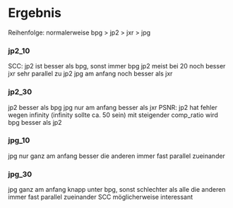 # Ergebnis

Reihenfolge: normalerweise bpg > jp2 > jxr > jpg

### jp2_10
SCC: jp2 ist besser als bpg, sonst immer bpg
jp2 meist bei 20 noch besser
jxr sehr parallel zu jp2
jpg am anfang noch besser als jxr

### jp2_30
jp2 besser als bpg
jpg nur am anfang besser als jxr
PSNR: jp2 hat fehler wegen infinity (infinity sollte ca. 50 sein)
mit steigender comp_ratio wird bpg besser als jp2

### jpg_10
jpg nur ganz am anfang besser
die anderen immer fast parallel zueinander

### jpg_30
jpg ganz am anfang knapp unter bpg, sonst schlechter als alle
die anderen immer fast parallel zueinander
SCC möglicherweise interessant